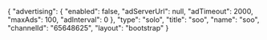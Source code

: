 {
    "advertising": {
        "enabled": false,
        "adServerUrl": null,
        "adTimeout": 2000,
        "maxAds": 100,
        "adInterval": 0
    },
    "type": "solo",
    "title": "soo",
    "name": "soo",
    "channelId": "65648625",
    "layout": "bootstrap"
}